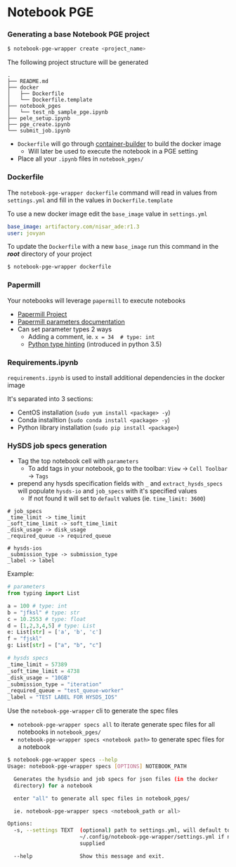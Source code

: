 # Notebook PGE

### Generating a base Notebook PGE project
```bash
$ notebook-pge-wrapper create <project_name>
```
The following project structure will be generated
```
.
├── README.md
├── docker
│   ├── Dockerfile
│   └── Dockerfile.template
├── notebook_pges
│   └── test_nb_sample_pge.ipynb
├── pele_setup.ipynb
├── pge_create.ipynb
└── submit_job.ipynb
```
* `Dockerfile` will go through [container-builder](https://github.com/hysds/container-builder) to build the docker image
    * Will later be used to execute the notebook in a PGE setting
* Place all your `.ipynb` files in `notebook_pges/`


### Dockerfile
The `notebook-pge-wrapper dockerfile` command will read in values from `settings.yml` and fill in the values in 
`Dockerfile.template`

To use a new docker image edit the `base_image` value in `settings.yml`

```yaml
base_image: artifactory.com/nisar_ade:r1.3
user: jovyan
```

To update the `Dockerfile` with a new `base_image` run this command in the ***root*** directory of your project
```bash
$ notebook-pge-wrapper dockerfile
```


### Papermill
Your notebooks will leverage `papermill` to execute notebooks
* [Papermill Project](https://papermill.readthedocs.io/en/latest/)
* [Papermill parameters documentation](https://papermill.readthedocs.io/en/latest/usage-parameterize.html)
* Can set parameter types 2 ways
    * Adding a comment, ie. `x = 34  # type: int`
    * [Python type hinting](https://docs.python.org/3/library/typing.html) (introduced in python 3.5)

### Requirements.ipynb
`requirements.ipynb` is used to install additional dependencies in the docker image

It's separated into 3 sections:
* CentOS installation (`sudo yum install <package> -y`)
* Conda installtion (`sudo conda install <package> -y`)
* Python library installation (`sudo pip install <package>`)

### HySDS job specs generation
* Tag the top notebook cell with `parameters`
    * To add tags in your notebook, go to the toolbar: `View` -> `Cell Toolbar` -> `Tags`
* prepend any hysds specification fields with `_` and `extract_hysds_specs` will populate `hysds-io` and
`job_specs` with it's specified values
    * If not found it will set to `default` values (ie. `time_limit: 3600`)
```
# job_specs
_time_limit -> time_limit
_soft_time_limit -> soft_time_limit
_disk_usage -> disk_usage
_required_queue -> required_queue

# hysds-ios
_submission_type -> submission_type
_label -> label
```   
Example:
```python
# parameters
from typing import List

a = 100 # type: int
b = "jfksl" # type: str
c = 10.2553 # type: float
d = [1,2,3,4,5] # type: List
e: List[str] = ['a', 'b', 'c']
f = "fjskl"
g: List[str] = ["a", "b", "c"]

# hysds specs
_time_limit = 57389
_soft_time_limit = 4738
_disk_usage = "10GB"
_submission_type = "iteration"
_required_queue = "test_queue-worker"
_label = "TEST LABEL FOR HYSDS_IOS"
``` 

Use the `notebook-pge-wrapper` cli to generate the spec files
* `notebook-pge-wrapper specs all` to iterate generate spec files for all notebooks in `notebook_pges/`
* `notebook-pge-wrapper specs <notebook path>` to generate spec files for a notebook
```bash
$ notebook-pge-wrapper specs --help
Usage: notebook-pge-wrapper specs [OPTIONS] NOTEBOOK_PATH

  Generates the hysdsio and job specs for json files (in the docker
  directory) for a notebook

  enter "all" to generate all spec files in notebook_pges/

  ie. notebook-pge-wrapper specs <notebook_path or all>

Options:
  -s, --settings TEXT  (optional) path to settings.yml, will default to
                       ~/.config/notebook-pge-wrapper/settings.yml if not
                       supplied

  --help               Show this message and exit.
```
